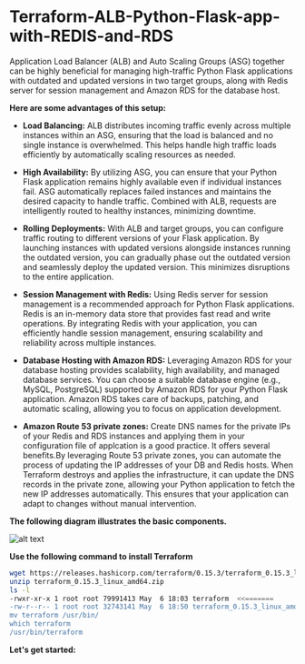 # Terraform-ALB-Python-Flask-app-with-REDIS-and-RDS
Application Load Balancer (ALB) and Auto Scaling Groups (ASG) together can be highly beneficial for managing high-traffic Python Flask applications with outdated and updated versions in two target groups, along with Redis server for session management and Amazon RDS for the database host.

**Here are some advantages of this setup:**

- **Load Balancing:** ALB distributes incoming traffic evenly across multiple instances within an ASG, ensuring that the load is balanced and no single instance is overwhelmed. This helps handle high traffic loads efficiently by automatically scaling resources as needed.

- **High Availability:** By utilizing ASG, you can ensure that your Python Flask application remains highly available even if individual instances fail. ASG automatically replaces failed instances and maintains the desired capacity to handle traffic. Combined with ALB, requests are intelligently routed to healthy instances, minimizing downtime.

- **Rolling Deployments:** With ALB and target groups, you can configure traffic routing to different versions of your Flask application. By launching instances with updated versions alongside instances running the outdated version, you can gradually phase out the outdated version and seamlessly deploy the updated version. This minimizes disruptions to the entire application.

- **Session Management with Redis:** Using Redis server for session management is a recommended approach for Python Flask applications. Redis is an in-memory data store that provides fast read and write operations. By integrating Redis with your application, you can efficiently handle session management, ensuring scalability and reliability across multiple instances.

- **Database Hosting with Amazon RDS:** Leveraging Amazon RDS for your database hosting provides scalability, high availability, and managed database services. You can choose a suitable database engine (e.g., MySQL, PostgreSQL) supported by Amazon RDS for your Python Flask application. Amazon RDS takes care of backups, patching, and automatic scaling, allowing you to focus on application development.

- **Amazon Route 53 private zones:** Create DNS names for the private IPs of your Redis and RDS instances and applying them in your configuration file  of applcation is a good practice. It offers several benefits.By leveraging Route 53 private zones, you can automate the process of updating the IP addresses of your DB and Redis hosts. When Terraform destroys and applies the infrastructure, it can update the DNS records in the private zone, allowing your Python application to fetch the new IP addresses automatically. This ensures that your application can adapt to changes without manual intervention.


**The following diagram illustrates the basic components.**

![alt text](https://i.ibb.co/rQG8FBc/Whats-App-Image-2023-05-20-at-9-22-23-PM-1.jpg)

**Use the following command to install Terraform**
```sh
wget https://releases.hashicorp.com/terraform/0.15.3/terraform_0.15.3_linux_amd64.zip
unzip terraform_0.15.3_linux_amd64.zip 
ls -l
-rwxr-xr-x 1 root root 79991413 May  6 18:03 terraform  <<=======
-rw-r--r-- 1 root root 32743141 May  6 18:50 terraform_0.15.3_linux_amd64.zip
mv terraform /usr/bin/
which terraform 
/usr/bin/terraform
```
**Let's get started:**

